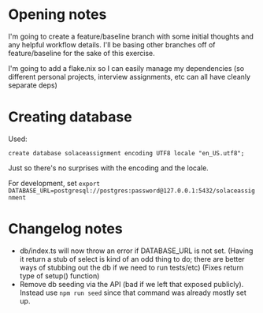 # Opening notes

I'm going to create a feature/baseline branch with some initial thoughts and any helpful workflow details. I'll be basing other branches off of feature/baseline for the sake of this exercise.

I'm going to add a flake.nix so I can easily manage my dependencies (so different personal projects, interview assignments, etc can all have cleanly separate deps)


# Creating database

Used:
```
create database solaceassignment encoding UTF8 locale "en_US.utf8";
```

Just so there's no surprises with the encoding and the locale.

For development, set `export DATABASE_URL=postgresql://postgres:password@127.0.0.1:5432/solaceassignment`

# Changelog notes
- db/index.ts will now throw an error if DATABASE_URL is not set. (Having it return a stub of select is kind of an odd thing to do; there are better ways of stubbing out the db if we need to run tests/etc) (Fixes return type of setup() function)
- Remove db seeding via the API (bad if we left that exposed publicly). Instead use `npm run seed` since that command was already mostly set up.